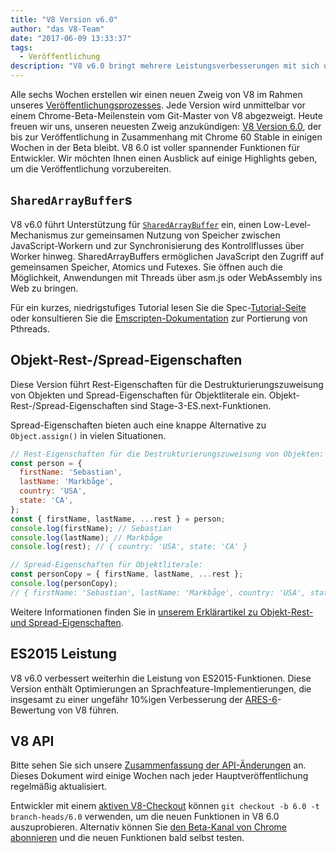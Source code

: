 ```yaml
---
title: "V8 Version v6.0"
author: "das V8-Team"
date: "2017-06-09 13:33:37"
tags: 
  - Veröffentlichung
description: "V8 v6.0 bringt mehrere Leistungsverbesserungen mit sich und führt Unterstützung für `SharedArrayBuffer` sowie Rest-/Spread-Eigenschaften für Objekte ein."
---
```

Alle sechs Wochen erstellen wir einen neuen Zweig von V8 im Rahmen unseres [Veröffentlichungsprozesses](/docs/release-process). Jede Version wird unmittelbar vor einem Chrome-Beta-Meilenstein vom Git-Master von V8 abgezweigt. Heute freuen wir uns, unseren neuesten Zweig anzukündigen: [V8 Version 6.0](https://chromium.googlesource.com/v8/v8.git/+log/branch-heads/6.0), der bis zur Veröffentlichung in Zusammenhang mit Chrome 60 Stable in einigen Wochen in der Beta bleibt. V8 6.0 ist voller spannender Funktionen für Entwickler. Wir möchten Ihnen einen Ausblick auf einige Highlights geben, um die Veröffentlichung vorzubereiten.

<!--truncate-->
## `SharedArrayBuffer`s

V8 v6.0 führt Unterstützung für [`SharedArrayBuffer`](https://developer.mozilla.org/en-US/docs/Web/JavaScript/Reference/Global_Objects/SharedArrayBuffer) ein, einen Low-Level-Mechanismus zur gemeinsamen Nutzung von Speicher zwischen JavaScript-Workern und zur Synchronisierung des Kontrollflusses über Worker hinweg. SharedArrayBuffers ermöglichen JavaScript den Zugriff auf gemeinsamen Speicher, Atomics und Futexes. Sie öffnen auch die Möglichkeit, Anwendungen mit Threads über asm.js oder WebAssembly ins Web zu bringen.

Für ein kurzes, niedrigstufiges Tutorial lesen Sie die Spec-[Tutorial-Seite](https://github.com/tc39/ecmascript_sharedmem/blob/master/TUTORIAL.md) oder konsultieren Sie die [Emscripten-Dokumentation](https://kripken.github.io/emscripten-site/docs/porting/pthreads.html) zur Portierung von Pthreads.

## Objekt-Rest-/Spread-Eigenschaften

Diese Version führt Rest-Eigenschaften für die Destrukturierungszuweisung von Objekten und Spread-Eigenschaften für Objektliterale ein. Objekt-Rest-/Spread-Eigenschaften sind Stage-3-ES.next-Funktionen.

Spread-Eigenschaften bieten auch eine knappe Alternative zu `Object.assign()` in vielen Situationen.

```js
// Rest-Eigenschaften für die Destrukturierungszuweisung von Objekten:
const person = {
  firstName: 'Sebastian',
  lastName: 'Markbåge',
  country: 'USA',
  state: 'CA',
};
const { firstName, lastName, ...rest } = person;
console.log(firstName); // Sebastian
console.log(lastName); // Markbåge
console.log(rest); // { country: 'USA', state: 'CA' }

// Spread-Eigenschaften für Objektliterale:
const personCopy = { firstName, lastName, ...rest };
console.log(personCopy);
// { firstName: 'Sebastian', lastName: 'Markbåge', country: 'USA', state: 'CA' }
```

Weitere Informationen finden Sie in [unserem Erklärartikel zu Objekt-Rest- und Spread-Eigenschaften](/features/object-rest-spread).

## ES2015 Leistung

V8 v6.0 verbessert weiterhin die Leistung von ES2015-Funktionen. Diese Version enthält Optimierungen an Sprachfeature-Implementierungen, die insgesamt zu einer ungefähr 10%igen Verbesserung der [ARES-6](http://browserbench.org/ARES-6/)-Bewertung von V8 führen.

## V8 API

Bitte sehen Sie sich unsere [Zusammenfassung der API-Änderungen](https://docs.google.com/document/d/1g8JFi8T_oAE_7uAri7Njtig7fKaPDfotU6huOa1alds/edit) an. Dieses Dokument wird einige Wochen nach jeder Hauptveröffentlichung regelmäßig aktualisiert.

Entwickler mit einem [aktiven V8-Checkout](/docs/source-code#using-git) können `git checkout -b 6.0 -t branch-heads/6.0` verwenden, um die neuen Funktionen in V8 6.0 auszuprobieren. Alternativ können Sie [den Beta-Kanal von Chrome abonnieren](https://www.google.com/chrome/browser/beta.html) und die neuen Funktionen bald selbst testen.
